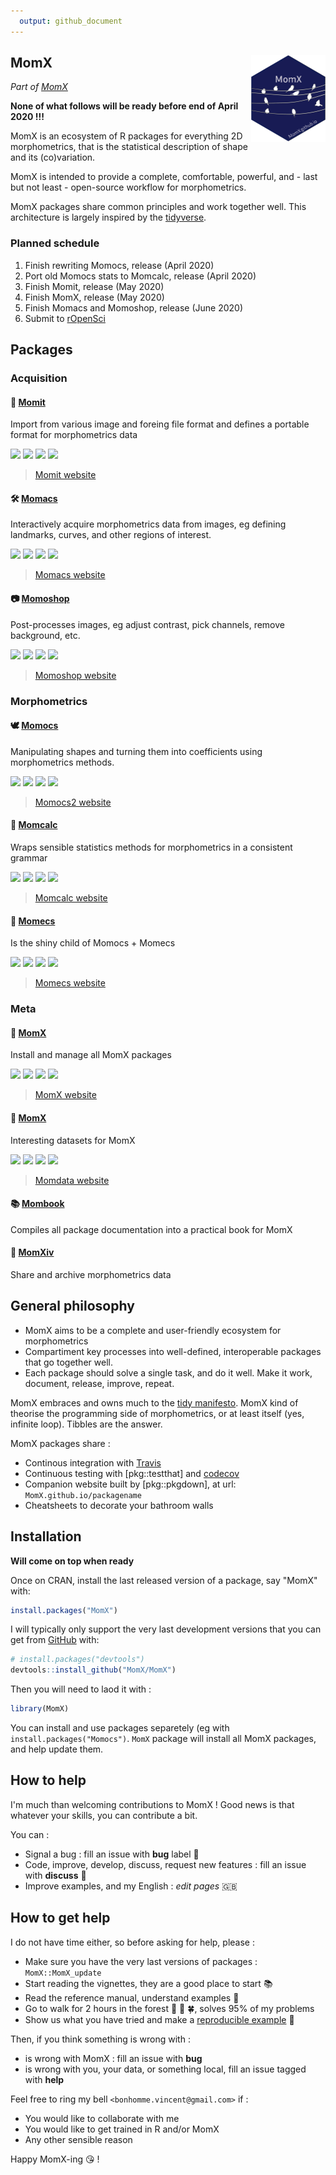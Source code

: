 ```yaml
---
  output: github_document
---
```


<!-- README.md is generated from README.Rmd. Please edit that file -->





## MomX <a href='http://momx.github.io/MomX'><img src='man/figures/logo.png' align="right" height="139" /></a>

*Part of [MomX](https://momx.github.io/MomX/)*

**None of what follows will be ready before end of April 2020 !!!**

MomX is an ecosystem of R packages for everything 2D morphometrics, that
is the statistical description of shape and its (co)variation. 

MomX is
intended to provide a complete, comfortable, powerful, and - last but
not least - open-source workflow for morphometrics.

MomX packages share common principles and work together well. This
architecture is largely inspired by the
[tidyverse](https://tidyverse.org).

### Planned schedule

1. Finish rewriting Momocs, release (April 2020)
2. Port old Momocs stats to Momcalc, release (April 2020)
3. Finish Momit, release (May 2020)
4. Finish MomX, release (May 2020)
5. Finish Momacs and Momoshop, release (June 2020)
6. Submit to [rOpenSci](https://ropensci.org/)

## Packages
### Acquisition

#### 🖖 [Momit](https://github.com/MomX/Momit)

Import from various image and foreing file format and defines a portable format for morphometrics data

[![](https://img.shields.io/badge/lifecycle-experimental-orange.svg)](https://www.tidyverse.org/lifecycle/#experimental) [![](https://www.r-pkg.org/badges/version/Momit?color=green)](https://cran.r-project.org/package=Momit) [![](https://travis-ci.org/MomX/Momit.svg?branch=master)](https://travis-ci.org/MomX/Momit) [![](https://codecov.io/gh/MomX/Momit/branch/master/graph/badge.svg)](https://codecov.io/gh/MomX/Momit) 

> [Momit website](https://momx.github.io/Momit)

#### 🛠 [Momacs](https://github.com/MomX/Momacs)

Interactively acquire morphometrics data from images, eg defining landmarks, curves, and other regions of interest.

[![](https://img.shields.io/badge/lifecycle-experimental-orange.svg)](https://www.tidyverse.org/lifecycle/#experimental) [![](https://www.r-pkg.org/badges/version/Momacs?color=green)](https://cran.r-project.org/package=Momacs) [![](https://travis-ci.org/MomX/Momacs.svg?branch=master)](https://travis-ci.org/MomX/Momacs) [![](https://codecov.io/gh/MomX/Momacs/branch/master/graph/badge.svg)](https://codecov.io/gh/MomX/Momacs) 

> [Momacs website](https://momx.github.io/Momacs)

#### 📷 [Momoshop](https://github.com/MomX/Momoshop)

Post-processes images, eg adjust contrast, pick channels, remove background, etc.

[![](https://img.shields.io/badge/lifecycle-experimental-orange.svg)](https://www.tidyverse.org/lifecycle/#experimental) [![](https://www.r-pkg.org/badges/version/Momoshop?color=green)](https://cran.r-project.org/package=Momoshop) [![](https://travis-ci.org/MomX/Momoshop.svg?branch=master)](https://travis-ci.org/MomX/Momoshop) [![](https://codecov.io/gh/MomX/Momoshop/branch/master/graph/badge.svg)](https://codecov.io/gh/MomX/Momoshop) 

> [Momoshop website](https://momx.github.io/Momoshop)

### Morphometrics
#### 🕊 [Momocs](https://github.com/MomX/Momocs)

Manipulating shapes and turning them into coefficients using morphometrics methods.

[![](https://img.shields.io/badge/lifecycle-experimental-orange.svg)](https://www.tidyverse.org/lifecycle/#experimental) [![](https://www.r-pkg.org/badges/version/Momocs2?color=green)](https://cran.r-project.org/package=Momocs2) [![](https://travis-ci.org/MomX/Momocs2.svg?branch=master)](https://travis-ci.org/MomX/Momocs2) [![](https://codecov.io/gh/MomX/Momocs2/branch/master/graph/badge.svg)](https://codecov.io/gh/MomX/Momocs2) 

> [Momocs2 website](https://momx.github.io/Momocs2)


#### 🧮 [Momcalc](https://github.com/MomX/Momcalc)

Wraps sensible statistics methods for morphometrics in a consistent grammar

[![](https://img.shields.io/badge/lifecycle-experimental-orange.svg)](https://www.tidyverse.org/lifecycle/#experimental) [![](https://www.r-pkg.org/badges/version/Momcalc?color=green)](https://cran.r-project.org/package=Momcalc) [![](https://travis-ci.org/MomX/Momcalc.svg?branch=master)](https://travis-ci.org/MomX/Momcalc) [![](https://codecov.io/gh/MomX/Momcalc/branch/master/graph/badge.svg)](https://codecov.io/gh/MomX/Momcalc) 

> [Momcalc website](https://momx.github.io/Momcalc)

#### 🔮 [Momecs](https://github.com/MomX/Momecs)
Is the shiny child of Momocs + Momecs

[![](https://img.shields.io/badge/lifecycle-experimental-orange.svg)](https://www.tidyverse.org/lifecycle/#experimental) [![](https://www.r-pkg.org/badges/version/Momecs?color=green)](https://cran.r-project.org/package=Momecs) [![](https://travis-ci.org/MomX/Momecs.svg?branch=master)](https://travis-ci.org/MomX/Momecs) [![](https://codecov.io/gh/MomX/Momecs/branch/master/graph/badge.svg)](https://codecov.io/gh/MomX/Momecs) 

> [Momecs website](https://momx.github.io/Momecs)

### Meta
#### 💍 [MomX](https://github.com/MomX/MomX)

Install and manage all MomX packages

[![](https://img.shields.io/badge/lifecycle-experimental-orange.svg)](https://www.tidyverse.org/lifecycle/#experimental) [![](https://www.r-pkg.org/badges/version/MomX?color=green)](https://cran.r-project.org/package=MomX) [![](https://travis-ci.org/MomX/MomX.svg?branch=master)](https://travis-ci.org/MomX/MomX) [![](https://codecov.io/gh/MomX/MomX/branch/master/graph/badge.svg)](https://codecov.io/gh/MomX/MomX) 

> [MomX website](https://momx.github.io/MomX)

#### 🍭 [MomX](https://github.com/MomX/Momdata)

Interesting datasets for MomX

[![](https://img.shields.io/badge/lifecycle-experimental-orange.svg)](https://www.tidyverse.org/lifecycle/#experimental) [![](https://www.r-pkg.org/badges/version/Momdata?color=green)](https://cran.r-project.org/package=Momdata) [![](https://travis-ci.org/MomX/Momdata.svg?branch=master)](https://travis-ci.org/MomX/Momdata) [![](https://codecov.io/gh/MomX/Momdata/branch/master/graph/badge.svg)](https://codecov.io/gh/MomX/Momdata) 

> [Momdata website](https://momx.github.io/Momdata)

#### 📚 [Mombook](https://github.com/MomX/Momocs)

Compiles all package documentation into a practical book for MomX

#### 🚯 [MomXiv](https://github.com/MomX/MomXiv)

Share and archive morphometrics data


## General philosophy
* MomX aims to be a complete and user-friendly ecosystem for morphometrics
* Compartiment key processes into well-defined, interoperable packages that go together well.
* Each package should solve a single task, and do it well. Make it work, document, release, improve, repeat.

MomX embraces and owns much to the [tidy manifesto](https://cran.r-project.org/web/packages/tidyverse/vignettes/manifesto.html). MomX kind of theorise the programming side of morphometrics, or at least itself (yes, infinite loop). Tibbles are the answer.

MomX packages share :

* Continous integration with [Travis](travis-ci.org/)
* Continuous testing with [pkg::testthat] and [codecov](https://codecov.io)
* Companion website built by [pkg::pkgdown], at url: `MomX.github.io/packagename`
* Cheatsheets to decorate your bathroom walls


## Installation
__Will come on top when ready__

Once on CRAN, install the last released version of a package, say "MomX" with:

``` r
install.packages("MomX")
```

I will typically only support the very last development versions that you can get from [GitHub](https://github.com/) with:

``` r
# install.packages("devtools")
devtools::install_github("MomX/MomX")
```

Then you will need to laod it with :


```r
library(MomX)
```

You can install and use packages separetely (eg with `install.packages("Momocs")`. `MomX` package will install all MomX packages, and help update them.

## How to help
I'm much than welcoming contributions to MomX ! Good news is that whatever your skills, you can contribute a bit.

You can :

* Signal a bug : fill an issue with __bug__ label :bug:
* Code, improve, develop, discuss, request new features : fill an issue with __discuss__ :wrench:
* Improve examples, and my English : _edit pages_ :uk:

## How to get help
I do not have time either, so before asking for help, please :

* Make sure you have the very last versions of packages : `MomX::MomX_update`
* Start reading the vignettes, they are a good place to start :books:
* Read the reference manual, understand examples :hatching_chick:
* Go to walk for 2 hours in the forest :deciduous_tree: :boar: :four_leaf_clover:, solves 95% of my problems
* Show us what you have tried and make a [reproducible example](https://stackoverflow.com/questions/5963269/how-to-make-a-great-r-reproducible-example) :pill:

Then, if you think something is wrong with :

* is wrong with MomX : fill an issue with __bug__
* is wrong with you, your data, or something local, fill an issue tagged with __help__

Feel free to ring my bell `<bonhomme.vincent@gmail.com>` if :

* You would like to collaborate with me
* You would like to get trained in R and/or MomX
* Any other sensible reason

Happy MomX-ing :kissing_heart: !

